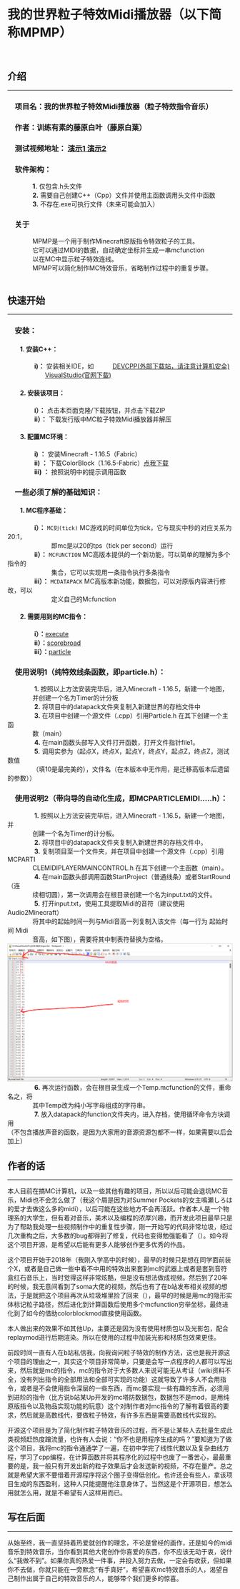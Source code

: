 # **我的世界粒子特效Midi播放器（以下简称MPMP）** <br><br>

## 介绍
---
### &emsp;项目名：我的世界粒子特效Midi播放器（粒子特效指令音乐）<br>
### &emsp;作者：训练有素的藤原白叶（藤原白葉）

### &emsp;测试视频地址：  [ **演示1** ](https://www.bilibili.com/video/BV11y4y1L7jT)      [ **演示2** ](https://www.bilibili.com/video/BV1uT4y1P7CX)

### &emsp;软件架构：
&emsp;&emsp;&emsp;&emsp;**1.**  仅包含.h头文件<br>
&emsp;&emsp;&emsp;&emsp;**2.**  需要自己创建C++（Cpp）文件并使用主函数调用头文件中函数<br>
&emsp;&emsp;&emsp;&emsp;**3.**  不存在.exe可执行文件（未来可能会加入）<br>

### &emsp;关于
&emsp;&emsp;&emsp;&emsp;MPMP是一个用于制作Minecraft原版指令特效粒子的工具。<br>
&emsp;&emsp;&emsp;&emsp;它可以通过MIDI的数据，自动确定坐标并生成一串mcfunction<br>
&emsp;&emsp;&emsp;&emsp;以在MC中显示粒子特效连线。<br>
&emsp;&emsp;&emsp;&emsp;MPMP可以简化制作MC特效音乐，省略制作过程中的重复步骤。<br> <br>

## 快速开始
---
### &emsp;安装：
#### &emsp;&emsp;1.  安装C++：
&emsp;&emsp;&emsp;&emsp; **i)：**   安装相关IDE，如&emsp;&emsp;&emsp;[DEVCPP(外部下载站，请注意计算机安全)](https://sourceforge.net/projects/orwelldevcpp/) &emsp;&emsp;&emsp;&emsp;&emsp;&emsp;[VisualStudio(官网下载)](https://visualstudio.microsoft.com/zh-hans/)
#### &emsp;&emsp;2.  安装该项目：
&emsp;&emsp;&emsp;&emsp; **i）：** 点击本页面克隆/下载按钮，并点击下载ZIP<br>
&emsp;&emsp;&emsp;&emsp; **ii）：** 下载发行版中MC粒子特效Midi播放器并解压<br>
#### &emsp;&emsp;3.  配置MC环境：
&emsp;&emsp;&emsp;&emsp; **i) ：** 安装Minecraft - 1.16.5（Fabric）<br>
&emsp;&emsp;&emsp;&emsp; **ii) ：** 下载ColorBlock（1.16.5-Fabric）[点我下载](https://www.mcbbs.net/thread-917845-1-1.html)<br>
&emsp;&emsp;&emsp;&emsp; **iii) ：** 按照说明中的提示调用函数<br>

### &emsp;一些必须了解的基础知识：
#### &emsp;&emsp;1.  MC程序基础：
&emsp;&emsp;&emsp;&emsp; **i）：** `MC刻(tick)` MC游戏的时间单位为tick，它与现实中秒的对应关系为20:1，<br>&emsp;&emsp;&emsp;&emsp;&emsp;&emsp;&emsp;即mc是以20的tps（tick per second）运行<br>
&emsp;&emsp;&emsp;&emsp; **ii）：** `MCFUNCTION` MC高版本提供的一个新功能，可以简单的理解为多个指令的<br>&emsp;&emsp;&emsp;&emsp;&emsp;&emsp;&emsp;集合，它可以实现用一条指令执行多条指令<br>
&emsp;&emsp;&emsp;&emsp; **iii）：** `MCDATAPACK` MC高版本新功能，数据包，可以对原版内容进行修改，可以<br>&emsp;&emsp;&emsp;&emsp;&emsp;&emsp;&emsp;定义自己的Mcfunction<br>
#### &emsp;&emsp;2.  需要用到的MC指令：
&emsp;&emsp;&emsp;&emsp; **i）：**[execute](https://minecraft.fandom.com/zh/wiki/%E5%91%BD%E4%BB%A4/execute)<br>
&emsp;&emsp;&emsp;&emsp; **ii）：**[scorebroad](https://minecraft.fandom.com/zh/wiki/%E5%91%BD%E4%BB%A4/scoreboard)<br>
&emsp;&emsp;&emsp;&emsp; **iii）：**[particle](https://minecraft.fandom.com/zh/wiki/%E5%91%BD%E4%BB%A4/particle)<br>

### &emsp;使用说明1（纯特效线条函数，即particle.h）：
&emsp;&emsp;&emsp;&emsp; **1.**   按照以上方法安装完毕后，进入Minecraft - 1.16.5，新建一个地图，<br>&emsp;&emsp;&emsp;&emsp;并创建一个名为Timer的计分板<br>
&emsp;&emsp;&emsp;&emsp; **2.**   将项目中的datapack文件夹复制入新建世界的存档文件中<br>
&emsp;&emsp;&emsp;&emsp; **3.**   在项目中创建一个源文件（.cpp）引用Particle.h 在其下创建一个主函<br>&emsp;&emsp;&emsp;&emsp;数（main）<br>
&emsp;&emsp;&emsp;&emsp; **4.**   在main函数头部写入文件打开函数，打开文件指针file1。<br>
&emsp;&emsp;&emsp;&emsp; **5.**   调用实参为（起点X，终点X，起点Y，终点Y，起点Z，终点Z，测试数值<br>&emsp;&emsp;&emsp;&emsp;（填10是最完美的），文件名（在本版本中无作用，是迁移高版本后遗留的参数））<br>

### &emsp;使用说明2（带向导的自动化生成，即MCPARTICLEMIDI.....h）：
&emsp;&emsp;&emsp;&emsp; **1.**   按照以上方法安装完毕后，进入Minecraft - 1.16.5，新建一个地图，并<br>&emsp;&emsp;&emsp;&emsp;创建一个名为Timer的计分板。<br>
&emsp;&emsp;&emsp;&emsp; **2.**   将项目中的datapack文件夹复制入新建世界的存档文件中。<br>
&emsp;&emsp;&emsp;&emsp; **3.**   复制项目至一个文件夹，并在项目中创建一个源文件（.cpp）引用MCPARTI<br>&emsp;&emsp;&emsp;&emsp;CLEMIDIPLAYERMAINCONTROL.h 在其下创建一个主函数（main）。<br>
&emsp;&emsp;&emsp;&emsp; **4.**   在main函数头部调用函数StartProject（普通线条）或者StartRound（连<br>&emsp;&emsp;&emsp;&emsp;续相切圆），第一次调用会在根目录创建一个名为input.txt的文件。<br>
&emsp;&emsp;&emsp;&emsp; **5.**   打开input.txt，使用工具提取Midi的音符（建议使用Audio2Minecraft）<br>&emsp;&emsp;&emsp;&emsp;将其中的起始时间一列与Midi音高一列复制入该文件（每一行为 起始时间 Midi<br>&emsp;&emsp;&emsp;&emsp;音高，如下图），需要将其中制表符替换为空格。<br>
![如图](Imageimage.png)
&emsp;&emsp;&emsp;&emsp; **6.**   再次运行函数，会在根目录生成一个Temp.mcfunction的文件，重命名之，将<br>&emsp;&emsp;&emsp;&emsp;其中Temp改为纯小写字母组成的字符串。<br>
&emsp;&emsp;&emsp;&emsp; **7.**   放入datapack的function文件夹内，进入存档，使用循环命令方块调用<br>
（不包含播放声音的函数，是因为大家用的音源资源包都不一样，如果需要以后会加上）



## 作者的话
---

本人目前在搞MC计算机，以及一些其他有趣的项目，所以以后可能会退坑MC音乐，Midi也不会怎么做了（我这个屑是因为对Summer Pockets的女主鳴瀬しろは的爱才去做这么多的midi），以后可能在这些地方不会再活跃。作者本人是一个物理系的大学生，但有着对音乐，美术以及编程的浓厚兴趣，而开发此项目最早只是为了帮助我处理一些视频制作中的重复性步骤，刚一开始写的代码非常垃圾，经过几次重构之后，大多数的bug都得到了修复，代码也变得勉强能看了（）。如今将这个项目开源，是希望以后能有更多人能够创作更多优秀的作品。

这个项目开始于2018年（我刚入学高中的时候），最早的时候只是想在同学面前装个X，或者是自己做一些中看不中用的特效出来套到mc的武器上或者是套到音符盒红石音乐上，当时觉得这样非常炫酷，但是没有想法做成视频。然后到了20年的时候，我无意间看到了soma大佬的视频，然后也有了在b站发布相关视频的想法，于是就把这个项目再次从垃圾堆里捡了回来（），最早的时候是用mc的隐形实体标记粒子路径，然后进化到计算函数后使用多个mcfunction穷举坐标，最终进化到了如今的借助colorblockmod直接使用函数。

本人做出来的效果不如其他Up，主要还是因为没有使用材质包以及光影包，配合replaymod进行后期渲染。所以在使用的过程中加装光影和材质包效果更佳。

前段时间一直有人在b站私信我，向我询问粒子特效的制作方法，这也是我开源这个项目的理由之一，其实这个项目非常简单，只要是会写一点程序的人都可以写出来，然后就是mc的指令，mc的指令对于大多数人来说可能无从考证（wiki资料不全，没有列出指令的全部用法和全部可实现的功能）这就导致了许多人不会用指令，或者是不会使用指令深层的一些东西，而mc要实现一些有趣的东西，必须用到进阶的指令（比方说b站某Up开发的mc塔防数据包，数据包不是mod，是用纯原版指令以及物品实现功能的玩意）这个对制作者对mc指令的了解有着很高的要求，然后就是高数线代，要做粒子特效，有许多东西是需要高数线代实现的。

开源这个项目是为了简化制作粒子特效音乐的过程，而不是让某些人去批量生成此类视频赶热度蹭流量，也许有人会说：“你不也是用程序生成的吗？”要知道为了做这个项目，我将mc的指令通通学了一遍，在初中学完了线性代数以及复杂曲线方程，学习了cpp编程，在计算函数并将其程序化的过程中也废了一番苦心，最最重要的是，我一般只有开发出新的粒子效果后才会发送新的视频，不存在量产。总之就是希望大家不要借着开源程序将这个圈子变得低创化。也许还会有些人，拿该项目生成的东西盈利，这种人只能提醒他注意身体了。当然这是个开源项目，想怎么用就怎么用，就是不希望有人这样用而已。

## 写在后面
---

从始至终，我一直坚持着热爱就创作的理念，不论是曾经的画作，还是如今的midi音乐到特效音乐，当你看到其他大佬创作你喜爱的东西，你不应该无动于衷，说什么“我做不到”。如果你真的热爱一件事，并投入努力去做，一定会有收获，但如果你不去做，你就只能在一旁默念“有手真好”，希望喜欢mc特效音乐的人，渴望自己制作出属于自己的特效音乐的人，能够带个我们更多的惊喜。


